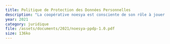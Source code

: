 ```yaml
---
title: Politique de Protection des Données Personnelles
description: "La coopérative noesya est consciente de son rôle à jouer dans la protection des données à caractère personnel et met pour cela en place diverses mesures allant dans ce sens."
year: 2021
category: juridique
file: /assets/documents/2021/noesya-ppdp-1.0.pdf
size: 136ko
---
```

